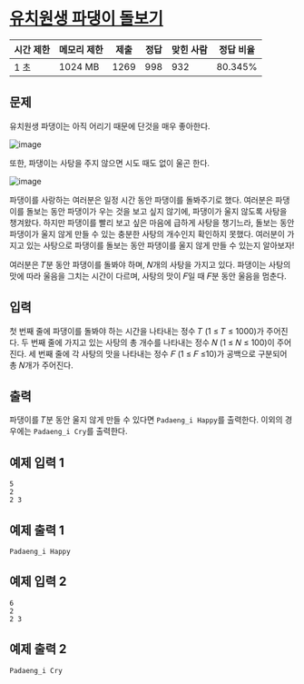 # [유치원생 파댕이 돌보기](https://www.acmicpc.net/problem/30979)

| 시간 제한 | 메모리 제한 | 제출 | 정답 | 맞힌 사람 | 정답 비율 |
| --- | --- | --- | --- | --- | --- |
| 1 초 | 1024 MB | 1269 | 998 | 932 | 80.345% |

## 문제

유치원생 파댕이는 아직 어리기 때문에 단것을 매우 좋아한다.

![image](https://upload.acmicpc.net/3e15c0ec-3db2-4bf7-ad17-d8f419520591/-/preview/)

또한, 파댕이는 사탕을 주지 않으면 시도 때도 없이 울곤 한다.

![image](https://upload.acmicpc.net/10984a1d-ee07-4d12-be63-dfc2bf93557a/-/preview/)

파댕이를 사랑하는 여러분은 일정 시간 동안 파댕이를 돌봐주기로 했다. 여러분은 파댕이를 돌보는 동안 파댕이가 우는 것을 보고 싶지 않기에, 파댕이가 울지 않도록 사탕을 챙겨왔다. 하지만 파댕이를 빨리 보고 싶은 마음에 급하게 사탕을 챙기느라, 돌보는 동안 파댕이가 울지 않게 만들 수 있는 충분한 사탕의 개수인지 확인하지 못했다. 여러분이 가지고 있는 사탕으로 파댕이를 돌보는 동안 파댕이를 울지 않게 만들 수 있는지 알아보자!

여러분은 𝑇분 동안 파댕이를 돌봐야 하며, 𝑁개의 사탕을 가지고 있다. 파댕이는 사탕의 맛에 따라 울음을 그치는 시간이 다르며, 사탕의 맛이 𝐹일 때 𝐹분 동안 울음을 멈춘다.

## 입력

첫 번째 줄에 파댕이를 돌봐야 하는 시간을 나타내는 정수 𝑇 (1 ≤ 𝑇 ≤ 1000)가 주어진다. 두 번째 줄에 가지고 있는 사탕의 총 개수를 나타내는 정수 𝑁 (1 ≤ 𝑁 ≤ 100)이 주어진다. 세 번째 줄에 각 사탕의 맛을 나타내는 정수 𝐹 (1 ≤ 𝐹 ≤10)가 공백으로 구분되어 총 𝑁개가 주어진다.

## 출력

파댕이를 𝑇분 동안 울지 않게 만들 수 있다면 `Padaeng_i Happy`를 출력한다. 이외의 경우에는 `Padaeng_i Cry`를 출력한다.

## 예제 입력 1

```
5
2
2 3

```

## 예제 출력 1

```
Padaeng_i Happy

```

## 예제 입력 2

```
6
2
2 3

```

## 예제 출력 2

```
Padaeng_i Cry
```
